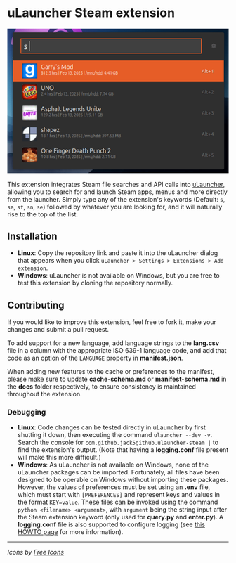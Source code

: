 # uLauncher Steam extension

![Demonstration](images/demo.gif)

This extension integrates Steam file searches and API calls into [uLauncher](https://ulauncher.io), allowing you to search for and launch Steam apps, menus and more directly from the launcher. Simply type any of the extension's keywords (Default: `s`, `sa`, `sf`, `sn`, `se`) followed by whatever you are looking for, and it will naturally rise to the top of the list.

## Installation

- **Linux**: Copy the repository link and paste it into the uLauncher dialog that appears when you click `uLauncher > Settings > Extensions > Add extension`.
- **Windows**: uLauncher is not available on Windows, but you are free to test this extension by cloning the repository normally.

## Contributing

If you would like to improve this extension, feel free to fork it, make your changes and submit a pull request.

To add support for a new language, add language strings to the **lang.csv** file in a column with the appropriate ISO 639-1 language code, and add that code as an option of the `LANGUAGE` property in **manifest.json**.

When adding new features to the cache or preferences to the manifest, please make sure to update **cache-schema.md** or **manifest-schema.md** in the **docs** folder respectively, to ensure consistency is maintained throughout the extension.

### Debugging

- **Linux**: Code changes can be tested directly in uLauncher by first shutting it down, then executing the command `ulauncher --dev -v`. Search the console for `com.github.jack5github.ulauncher-steam |` to find the extension's output. (Note that having a **logging.conf** file present will make this more difficult.)
- **Windows**: As uLauncher is not available on Windows, none of the uLauncher packages can be imported. Fortunately, all files have been designed to be operable on Windows without importing these packages. However, the values of preferences must be set using an **.env** file, which must start with `[PREFERENCES]` and represent keys and values in the format `KEY=value`. These files can be invoked using the command `python <filename> <argument>`, with `argument` being the string input after the Steam extension keyword (only used for **query.py** and **enter.py**). A **logging.conf** file is also supported to configure logging (see [this HOWTO page](https://docs.python.org/3/howto/logging.html#configuring-logging) for more information).

---

*Icons by [Free Icons](https://github.com/free-icons/free-icons)*

